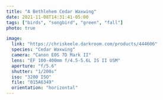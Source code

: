 ```yaml
---
title: "A Bethlehem Cedar Waxwing"
date: 2021-11-08T14:31:41-05:00
tags: ["birds", "songbird", "green", "fall"]
photo: true

image:
  link: "https://chriskeele.darkroom.com/products/444606"
  species: "Cedar Waxwing"
  camera: "Canon EOS 7D Mark II"
  lens: "EF 100-400mm f/4.5-5.6L IS II USM"
  aperture: "f/5.6"
  shutter: "1/200s"
  iso: "3200 ISO"
  file: "015A6349"
  orientation: "horizontal"
---
```

